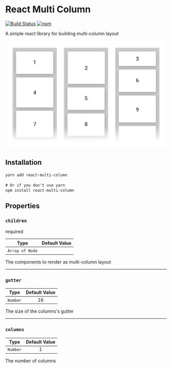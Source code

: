 # React Multi Column

[![Build Status](https://travis-ci.org/drakang4/react-multi-column.svg?branch=master)](https://travis-ci.org/drakang4/react-multi-column)
[![npm](https://img.shields.io/npm/v/react-multi-column.svg)](https://www.npmjs.com/package/react-multi-column)

A simple react library for building multi-column layout

![example](https://github.com/drakang4/react-multi-column/blob/master/image.jpg?raw=true)

## Installation
```
yarn add react-multi-column

# Or if you don't use yarn
npm install react-multi-column
```

## Properties
### `children`
required

| **Type** | **Default Value** |
|----------|:-----------------:|
| `Array of Node`|             |

The components to render as multi-column layout

---

### `gutter`

| **Type** | **Default Value** |
|----------|:-----------------:|
| `Number` |         16        |

The size of the columns's gutter

---

### `columns`

| **Type** | **Default Value** |
|----------|:-----------------:|
| `Number` |         1         |

The number of columns 
